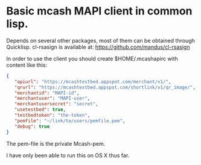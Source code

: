 # Basic mcash MAPI client in common lisp.

Depends on several other packages, most of them can be obtained through
Quicklisp. cl-rsasign is available at: https://github.com/mandus/cl-rsasign

In order to use the client you should create $HOME/.mcashapirc with content
like this:

```json
{
   "apiurl": "https://mcashtestbed.appspot.com/merchant/v1/",
   "qrurl": "https://mcashtestbed.appspot.com/shortlink/v1/qr_image/",
   "merchantid": "MAPI-id",
   "merchantuser": "MAPI-user",
   "merchantusersecret": "secret",
   "usetestbed": true,
   "testbedtoken": "the-token",
   "pemfile": "~/link/to/users/pemfile.pem",
   "debug": true
}
```

The pem-file is the private Mcash-pem.

I have only been able to run this on OS X thus far.
